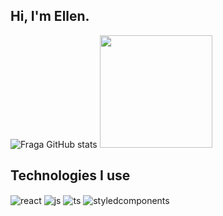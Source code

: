 ## Hi, I'm Ellen.

![Fraga GitHub stats](https://github-readme-stats.vercel.app/api?username=ellenassis&show_icons=true&theme=omni&count_private=true)
<img height="180em" src="https://github-readme-stats.vercel.app/api/top-langs/?username=ellenassis&layout=compact&langs_count=7&theme=omni"/>


## Technologies I use

<div style="display: inline_block">
  <img align="center" alt="react" src="https://img.shields.io/badge/React-19cffe?style=for-the-badge&logo=react&logoColor=white" />
  <img align="center" alt="js" src="https://img.shields.io/badge/JavaScript-F7DF1E?style=for-the-badge&logo=javascript&logoColor=black" />
  <img align="center" alt="ts" src="https://img.shields.io/badge/TypeScript-007ACC?style=for-the-badge&logo=typescript&logoColor=white" />
  <img align="center" alt="styledcomponents" src="https://img.shields.io/badge/Styled%20Components-da7c84?style=for-the-badge&logo=styledcomponents&logoColor=white" />
</div><br/>
